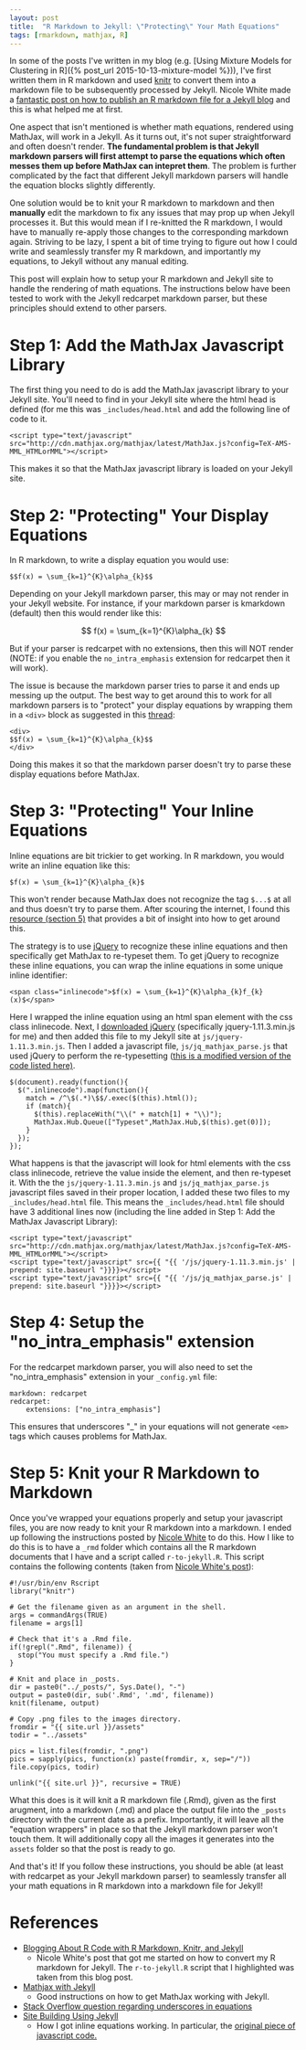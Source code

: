 ```yaml
---
layout: post
title:  "R Markdown to Jekyll: \"Protecting\" Your Math Equations"
tags: [rmarkdown, mathjax, R]
---
```


In some of the posts I've written in my blog (e.g. [Using Mixture Models for Clustering in R]({% post_url 2015-10-13-mixture-model %})), I've first written them in R markdown and used [knitr](http://yihui.name/knitr/) to convert them into a markdown file to be subsequently processed by Jekyll. Nicole White made a [fantastic post on how to publish an R markdown file for a Jekyll blog](http://nicolewhite.github.io/2015/02/07/r-blogging-with-rmarkdown-knitr-jekyll.html) and this is what helped me at first. 
 
One aspect that isn't mentioned is whether math equations, rendered using MathJax, will work in a Jekyll. As it turns out, it's not super straightforward and often doesn't render. **The fundamental problem is that Jekyll markdown parsers will first attempt to parse the equations which often messes them up before MathJax can intepret them**. The problem is further complicated by the fact that different Jekyll markdown parsers will handle the equation blocks slightly differently.

One solution would be to knit your R markdown to markdown and then **manually** edit the markdown to fix any issues that may prop up when Jekyll processes it. But this would mean if I re-knitted the R markdown, I would have to manually re-apply those changes to the corresponding markdown again. Striving to be lazy, I spent a bit of time trying to figure out how I could write and seamlessly transfer my R markdown, and importantly my equations, to Jekyll without any manual editing.

This post will explain how to setup your R markdown and Jekyll site to handle the rendering of math equations. The instructions below have been tested to work with the Jekyll redcarpet markdown parser, but these principles should extend to other parsers.

# Step 1: Add the MathJax Javascript Library

The first thing you need to do is add the MathJax javascript library to your Jekyll site. You'll need to find in your Jekyll site where the html head is defined (for me this was `_includes/head.html` and add the following line of code to it.

```{html}
<script type="text/javascript" src="http://cdn.mathjax.org/mathjax/latest/MathJax.js?config=TeX-AMS-MML_HTMLorMML"></script>
```

This makes it so that the MathJax javascript library is loaded on your Jekyll site.

# Step 2: "Protecting" Your Display Equations

In R markdown, to write a display equation you would use:

```
$$f(x) = \sum_{k=1}^{K}\alpha_{k}$$
```

Depending on your Jekyll markdown parser, this may or may not render in your Jekyll website. For instance, if your markdown parser is kmarkdown (default) then this would render like this:

$$ f(x) = \sum_{k=1}^{K}\alpha_{k} $$

But if your parser is redcarpet with no extensions, then this will NOT render (NOTE: if you enable the `no_intra_emphasis` extension for redcarpet then it will work). 

The issue is because the markdown parser tries to parse it and ends up messing up the output. The best way to get around this to work for all markdown parsers is to "protect" your display equations by wrapping them in a `<div>` block as suggested in this [thread](http://stackoverflow.com/questions/10987992/using-mathjax-with-jekyll):

```
<div>
$$f(x) = \sum_{k=1}^{K}\alpha_{k}$$
</div>
```

Doing this makes it so that the markdown parser doesn't try to parse these display equations before MathJax.

# Step 3: "Protecting" Your Inline Equations

Inline equations are bit trickier to get working. In R markdown, you would write an inline equation like this:

```
$f(x) = \sum_{k=1}^{K}\alpha_{k}$
```

This won't render because MathJax does not recognize the tag `$...$` at all and thus doesn't try to parse them. After scouring the internet, I found this [resource (section 5)](http://blog.hupili.net/articles/site-building-using-Jekyll.html) that provides a bit of insight into how to get around this.

The strategy is to use [jQuery](https://jquery.com/) to recognize these inline equations and then specifically get MathJax to re-typeset them. To get jQuery to recognize these inline equations, you can wrap the inline equations in some unique inline identifier:

```{html}
<span class="inlinecode">$f(x) = \sum_{k=1}^{K}\alpha_{k}f_{k}(x)$</span>
```

Here I wrapped the inline equation using an html span element with the css class inlinecode. Next, I [downloaded jQuery](http://jquery.com/download/) (specifically jquery-1.11.3.min.js for me) and then added this file to my Jekyll site at `js/jquery-1.11.3.min.js`. Then I added a javascript file, `js/jq_mathjax_parse.js` that used jQuery to perform the re-typesetting ([this is a modified version of the code listed here)](https://github.com/hupili/blog/blob/3662d015ad8c169ea2a5352a053d974c9697ebd9/assets/themes/twitter-hpl/custom/jq_mathjax_parse.js).

```{js}
$(document).ready(function(){
  $(".inlinecode").map(function(){
    match = /^\$(.*)\$$/.exec($(this).html());
    if (match){
      $(this).replaceWith("\\(" + match[1] + "\\)");
      MathJax.Hub.Queue(["Typeset",MathJax.Hub,$(this).get(0)]);
    }
  });
});
```

What happens is that the javascript will look for html elements with the css class inlinecode, retrieve the value inside the element, and then re-typeset it. With the the `js/jquery-1.11.3.min.js` and `js/jq_mathjax_parse.js` javascript files saved in their proper location, I added these two files to my `_includes/head.html` file. This means the `_includes/head.html` file should have 3 additional lines now (including the line added in Step 1: Add the MathJax Javascript Library):

```
<script type="text/javascript" src="http://cdn.mathjax.org/mathjax/latest/MathJax.js?config=TeX-AMS-MML_HTMLorMML"></script>
<script type="text/javascript" src={{ "{{ '/js/jquery-1.11.3.min.js' | prepend: site.baseurl "}}}}></script>
<script type="text/javascript" src={{ "{{ '/js/jq_mathjax_parse.js' | prepend: site.baseurl "}}}}></script>
```

# Step 4: Setup the "no_intra_emphasis" extension

For the redcarpet markdown parser, you will also need to set the "no_intra_emphasis" extension in your `_config.yml` file:

```{yaml}
markdown: redcarpet
redcarpet:
    extensions: ["no_intra_emphasis"]
```

This ensures that underscores "\_" in your equations will not generate `<em>` tags which causes problems for MathJax.

# Step 5: Knit your R Markdown to Markdown

Once you've wrapped your equations properly and setup your javascript files, you are now ready to knit your R markdown into a markdown. I ended up following the instructions posted by [Nicole White](http://nicolewhite.github.io/2015/02/07/r-blogging-with-rmarkdown-knitr-jekyll.html) to do this. How I like to do this is to have a `_rmd` folder which contains all the R markdown documents that I have and a script called `r-to-jekyll.R`. This script contains the following contents (taken from [Nicole White's post](http://blog.hupili.net/articles/site-building-using-Jekyll.html)):

```{r}
#!/usr/bin/env Rscript
library("knitr")

# Get the filename given as an argument in the shell.
args = commandArgs(TRUE)
filename = args[1]

# Check that it's a .Rmd file.
if(!grepl(".Rmd", filename)) {
  stop("You must specify a .Rmd file.")
}

# Knit and place in _posts.
dir = paste0("../_posts/", Sys.Date(), "-")
output = paste0(dir, sub('.Rmd', '.md', filename))
knit(filename, output)

# Copy .png files to the images directory.
fromdir = "{{ site.url }}/assets"
todir = "../assets"

pics = list.files(fromdir, ".png")
pics = sapply(pics, function(x) paste(fromdir, x, sep="/"))
file.copy(pics, todir)

unlink("{{ site.url }}", recursive = TRUE)
```

What this does is it will knit a R markdown file (.Rmd), given as the first arugment, into a markdown (.md) and place the output file into the `_posts` directory with the current date as a prefix. Importantly, it will leave all the "equation wrappers" in place so that the Jekyll markdown parser won't touch them. It will additionally copy all the images it generates into the `assets` folder so that the post is ready to go.

And that's it! If you follow these instructions, you should be able (at least with redcarpet as your Jekyll markdown parser) to seamlessly transfer all your math equations in R markdown into a markdown file for Jekyll! 

# References

* [Blogging About R Code with R Markdown, Knitr, and Jekyll](http://nicolewhite.github.io/2015/02/07/r-blogging-with-rmarkdown-knitr-jekyll.html)
	* Nicole White's post that got me started on how to convert my R markdown for Jekyll. The `r-to-jekyll.R` script that I highlighted was taken from this blog post.
* [Mathjax with Jekyll](http://gastonsanchez.com/blog/opinion/2014/02/16/Mathjax-with-jekyll.html)
	* Good instructions on how to get MathJax working with Jekyll.
* [Stack Overflow question regarding underscores in equations](http://stackoverflow.com/questions/10759577/underscore-issues-jekyll-redcarpet-github-flavored-markdown)
* [Site Building Using Jekyll](http://blog.hupili.net/articles/site-building-using-Jekyll.html)
	* How I got inline equations working. In particular, the [original piece of javascript code.](https://github.com/hupili/blog/blob/3662d015ad8c169ea2a5352a053d974c9697ebd9/assets/themes/twitter-hpl/custom/jq_mathjax_parse.js)
